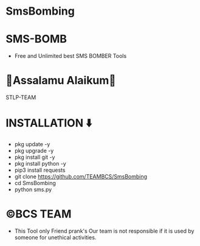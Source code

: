 # SmsBombing

# SMS-BOMB
* Free and Unlimited best SMS BOMBER Tools

# 🖤Assalamu Alaikum🖤
STLP-TEAM


# INSTALLATION ⬇️
* pkg update -y
* pkg upgrade -y
* pkg install git -y
* pkg install python -y
* pip3 install requests
* git clone https://github.com/TEAMBCS/SmsBombing
* cd SmsBombing
* python sms.py




# ©️BCS TEAM
* This Tool only Friend prank's Our team is not responsible if it is used by someone for unethical activities.
